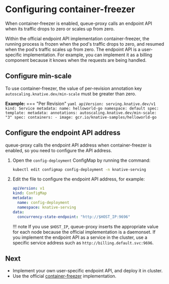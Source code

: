 # Configuring container-freezer

When container-freezer is enabled, queue-proxy calls an endpoint API when its traffic drops to zero or scales up from zero.

Within the official endpoint API implementation container-freezer, the running process is frozen when the pod's traffic drops to zero, and resumed when the pod's traffic scales up from zero. The endpoint API is a user-specific implementation. For example, you can implement it as a billing component because it knows when the requests are being handled.

## Configure min-scale

To use container-freezer, the value of per-revision annotation key `autoscaling.knative.dev/min-scale` must be greater than zero.

**Example:**
=== "Per Revision"
    ```yaml
    apiVersion: serving.knative.dev/v1
    kind: Service
    metadata:
      name: helloworld-go
      namespace: default
    spec:
      template:
        metadata:
          annotations:
            autoscaling.knative.dev/min-scale: "3"
        spec:
          containers:
            - image: gcr.io/knative-samples/helloworld-go
    ```


## Configure the endpoint API address

queue-proxy calls the endpoint API address when container-freezer is enabled, so you need to configure the API address.
1. Open the `config-deployment` ConfigMap by running the command:
    ```bash
    kubectl edit configmap config-deployment -n knative-serving
    ```
2. Edit the file to configure the endpoint API address, for example:
    ```yaml
    apiVersion: v1
    kind: ConfigMap
    metadata:
      name: config-deployment
      namespace: knative-serving
    data:
      concurrency-state-endpoint: "http://$HOST_IP:9696"
    ```
    !!! note
        If you use `$HOST_IP`, queue-proxy inserts the appropriate value for each node because the official implementation is a daemonset. If you implement the endpoint API as a service in the cluster, use a specific service address such as `http://billing.default.svc:9696`.

## Next
* Implement your own user-specific endpoint API, and deploy it in cluster.
* Use the official [container-freezer](https://github.com/knative-sandbox/container-freezer) implementation.
